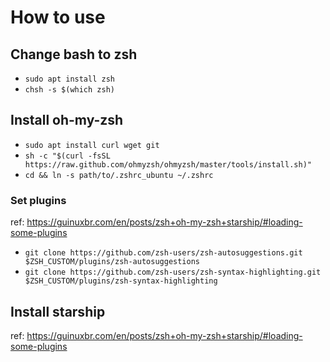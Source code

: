 # How to use
## Change bash to zsh
- `sudo apt install zsh`
- `chsh -s $(which zsh)`
## Install oh-my-zsh
- `sudo apt install curl wget git`
- `sh -c "$(curl -fsSL https://raw.github.com/ohmyzsh/ohmyzsh/master/tools/install.sh)"`
- `cd && ln -s path/to/.zshrc_ubuntu ~/.zshrc`
### Set plugins
ref: https://guinuxbr.com/en/posts/zsh+oh-my-zsh+starship/#loading-some-plugins
- `git clone https://github.com/zsh-users/zsh-autosuggestions.git $ZSH_CUSTOM/plugins/zsh-autosuggestions`
- `git clone https://github.com/zsh-users/zsh-syntax-highlighting.git $ZSH_CUSTOM/plugins/zsh-syntax-highlighting`
## Install starship
ref: https://guinuxbr.com/en/posts/zsh+oh-my-zsh+starship/#loading-some-plugins

